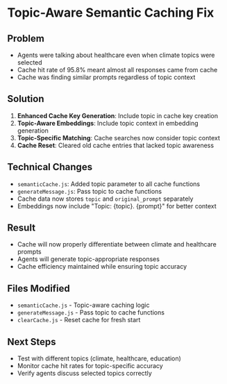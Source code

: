 # Topic-Aware Semantic Caching Fix

## Problem
- Agents were talking about healthcare even when climate topics were selected
- Cache hit rate of 95.8% meant almost all responses came from cache
- Cache was finding similar prompts regardless of topic context

## Solution
1. **Enhanced Cache Key Generation**: Include topic in cache key creation
2. **Topic-Aware Embeddings**: Include topic context in embedding generation  
3. **Topic-Specific Matching**: Cache searches now consider topic context
4. **Cache Reset**: Cleared old cache entries that lacked topic awareness

## Technical Changes
- `semanticCache.js`: Added topic parameter to all cache functions
- `generateMessage.js`: Pass topic to cache functions
- Cache data now stores `topic` and `original_prompt` separately
- Embeddings now include "Topic: {topic}. {prompt}" for better context

## Result
- Cache will now properly differentiate between climate and healthcare prompts
- Agents will generate topic-appropriate responses
- Cache efficiency maintained while ensuring topic accuracy

## Files Modified
- `semanticCache.js` - Topic-aware caching logic
- `generateMessage.js` - Pass topic to cache functions  
- `clearCache.js` - Reset cache for fresh start

## Next Steps
- Test with different topics (climate, healthcare, education)
- Monitor cache hit rates for topic-specific accuracy
- Verify agents discuss selected topics correctly
